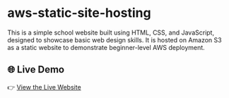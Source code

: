 # aws-static-site-hosting
This is a simple school website built using HTML, CSS, and JavaScript, designed to showcase basic web design skills.  It is hosted on Amazon S3 as a static website to demonstrate beginner-level AWS deployment.


## 🌐 Live Demo

👉 [View the Live Website](https://task-planner-s3-host.s3.ap-south-1.amazonaws.com/index.html)
